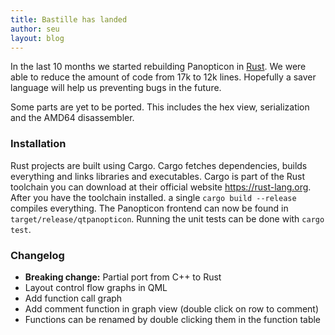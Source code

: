 ```yaml
---
title: Bastille has landed
author: seu
layout: blog
---
```


In the last 10 months we started rebuilding Panopticon in [Rust](https://rust-lang.org/). We were able to reduce the amount of code from 17k to 12k lines. Hopefully a saver language will help us preventing bugs in the future.

Some parts are yet to be ported. This includes the hex view, serialization and the AMD64 disassembler.

### Installation

Rust projects are built using Cargo. Cargo fetches dependencies, builds everything and links libraries and executables. Cargo is part of the Rust toolchain you can download at their official website https://rust-lang.org. After you have the toolchain installed. a single ``cargo build --release`` compiles everything. The Panopticon frontend can now be found in ``target/release/qtpanopticon``. Running the unit tests can be done with ``cargo test``.

### Changelog
- **Breaking change:** Partial port from C++ to Rust
- Layout control flow graphs in QML
- Add function call graph
- Add comment function in graph view (double click on row to comment)
- Functions can be renamed by double clicking them in the function table
